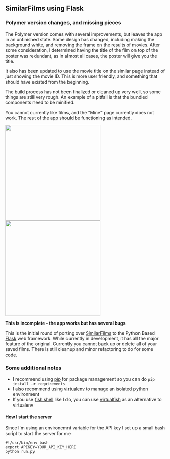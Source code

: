 ## SimilarFilms using Flask

### Polymer version changes, and missing pieces

The Polymer version comes with several improvements, but leaves the app in an unfinished state. Some design has changed, including making the background white, and removing the frame on the results of movies. 
After some consideration, I determined having the title of the film on top of the poster was redundant, as in almost all cases, the poster will give you the title.

It also has been updated to use the movie title on the similar page instead of just showing the movie ID. This is more user friendly, and something that should have existed from the beginning.

The build process has not been finalized or cleaned up very well, so some things are still very rough. An example of a pitfall is that the bundled components need to be minified.

You cannot currently like films, and the "Mine" page currently does not work. The rest of the app should be functioning as intended.

<img src='http://cl.willsonsmith.com/0a1X292K3c2E/download/IMG_1367.PNG' width='300'>
<img src='http://cl.willsonsmith.com/080K3T1h001Q/IMG_1368.PNG' width='300'>

**This is incomplete - the app works but has several bugs**

This is the initial round of porting over [SimilarFilms](https://github.com/willsonsmith/similarfilms) to the Python Based [Flask](http://flask.pocoo.org) web framework.
While currently in development, it has all the major feature of the original. Currently you cannot back up or delete all of your saved films. There is still cleanup and minor refactoring to do for some code.

### Some additional notes

- I recommend using [pip](https://pip.pypa.io/en/stable/) for package management so you can do `pip install -r requirements`
- I also recommend using [virtualenv](https://virtualenv.pypa.io/en/latest/) to manage an isolated python environment
- If you use [fish shell](https://fishshell.com) like I do, you can use [virtualfish](https://github.com/adambrenecki/virtualfish) as an alternative to virtualenv

#### How I start the server

Since I'm using an environemnt variable for the API key I set up a small bash script to start the server for me
```
#!/usr/bin/env bash
export APIKEY=YOUR_API_KEY_HERE
python run.py
```
